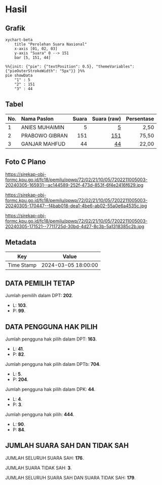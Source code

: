 # Hasil

## Grafik

```mermaid
xychart-beta
    title "Perolehan Suara Nasional"
    x-axis [01, 02, 03]
    y-axis "Suara" 0 --> 151
    bar [5, 151, 44]
```

```mermaid
%%{init: {"pie": {"textPosition": 0.5}, "themeVariables": {"pieOuterStrokeWidth": "5px"}} }%%
pie showData
    "1" : 5
    "2" : 151
    "3" : 44
```

## Tabel

| No. | Nama Paslon    | Suara | Suara (raw) | Persentase |
|:--- |:-------------- | -----:| -----------:| ----------:|
| 1   | ANIES MUHAIMIN | 5     | [5][p-1]    | 2,50       |
| 2   | PRABOWO GIBRAN | 151   | [151][p-2]  | 75,50      |
| 3   | GANJAR MAHFUD  | 44    | [44][p-3]   | 22,00      |


[p-1]: https://github.com/gigit-pemilu/pemilu-2024/blob/main/pilpres/hitung-suara/sub/72-sulawesi-tengah/sub/02-poso/sub/21-poso-kota-selatan/sub/1005-lembomawo/sub/003-tps/sub/paslon-1.txt
[p-2]: https://github.com/gigit-pemilu/pemilu-2024/blob/main/pilpres/hitung-suara/sub/72-sulawesi-tengah/sub/02-poso/sub/21-poso-kota-selatan/sub/1005-lembomawo/sub/003-tps/sub/paslon-2.txt
[p-3]: https://github.com/gigit-pemilu/pemilu-2024/blob/main/pilpres/hitung-suara/sub/72-sulawesi-tengah/sub/02-poso/sub/21-poso-kota-selatan/sub/1005-lembomawo/sub/003-tps/sub/paslon-3.txt

## Foto C Plano

https://sirekap-obj-formc.kpu.go.id/fc18/pemilu/ppwp/72/02/21/10/05/7202211005003-20240305-165931--ac144589-252f-473d-853f-6f4e2416f629.jpg

https://sirekap-obj-formc.kpu.go.id/fc18/pemilu/ppwp/72/02/21/10/05/7202211005003-20240305-170447--f4bab018-dea1-4be6-ab02-55a0e6a4535c.jpg

https://sirekap-obj-formc.kpu.go.id/fc18/pemilu/ppwp/72/02/21/10/05/7202211005003-20240305-171521--7711725d-30bd-4d27-8c3b-5a1318385c2b.jpg


## Metadata

| Key        | Value               |
| ---------- | ------------------- |
| Time Stamp | 2024-03-05 18:00:00 |


## DATA PEMILIH TETAP

Jumlah pemilih dalam DPT: **202**.
 * L: **103**.
 * P: **99**.

## DATA PENGGUNA HAK PILIH

Jumlah pengguna hak pilih dalam DPT: **163**.
 * L: **41**.
 * P: **82**.

Jumlah pengguna hak pilih dalam DPTb: **704**.
 * L: **5**.
 * P: **204**.

Jumlah pengguna hak pilih dalam DPK: **44**.
 * L: **4**.
 * P: **3**.

Jumlah pengguna hak pilih: **444**.
 * L: **90**.
 * P: **84**.

## JUMLAH SUARA SAH DAN TIDAK SAH

JUMLAH SELURUH SUARA SAH: **176**.

JUMLAH SUARA TIDAK SAH: **3**.

JUMLAH SELURUH SUARA SAH DAN SUARA TIDAK SAH: **179**.



